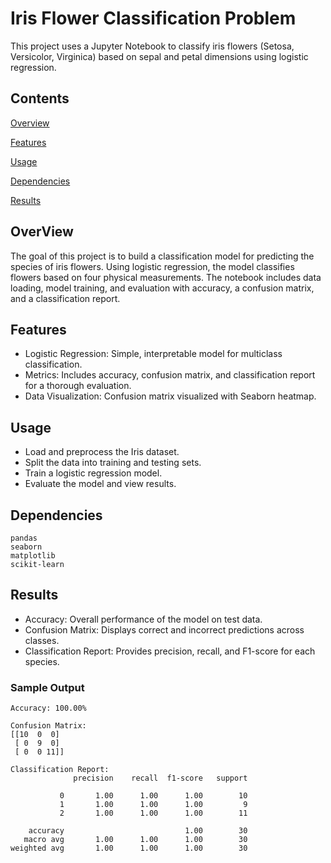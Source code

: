# Iris Flower Classification Problem

This project uses a Jupyter Notebook to classify iris flowers (Setosa, Versicolor, Virginica) based on sepal and petal dimensions using logistic regression.

## Contents

[Overview](#overview)

[Features](#features)

[Usage](#usage)

[Dependencies](#dependencies)

[Results](#results)


## OverView
The goal of this project is to build a classification model for predicting the species of iris flowers. Using logistic regression, the model classifies flowers based on four physical measurements. The notebook includes data loading, model training, and evaluation with accuracy, a confusion matrix, and a classification report.

## Features
- Logistic Regression: Simple, interpretable model for multiclass classification.
- Metrics: Includes accuracy, confusion matrix, and classification report for a thorough evaluation.
- Data Visualization: Confusion matrix visualized with Seaborn heatmap.

## Usage
- Load and preprocess the Iris dataset.
- Split the data into training and testing sets.
- Train a logistic regression model.
- Evaluate the model and view results.

## Dependencies
```
pandas
seaborn
matplotlib
scikit-learn
```
## Results
- Accuracy: Overall performance of the model on test data.
- Confusion Matrix: Displays correct and incorrect predictions across classes.
- Classification Report: Provides precision, recall, and F1-score for each species.

### Sample Output
```
Accuracy: 100.00%

Confusion Matrix:
[[10  0  0]
 [ 0  9  0]
 [ 0  0 11]] 

Classification Report:
              precision    recall  f1-score   support

           0       1.00      1.00      1.00        10
           1       1.00      1.00      1.00         9
           2       1.00      1.00      1.00        11

    accuracy                           1.00        30
   macro avg       1.00      1.00      1.00        30
weighted avg       1.00      1.00      1.00        30
```

